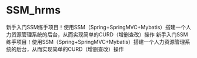 # SSM_hrms
新手入门SSM练手项目！使用SSM（Spring+SpringMVC+Mybatis）搭建一个人力资源管理系统的后台，从而实现简单的CURD（增删查改）操作
新手入门SSM练手项目！使用SSM（Spring+SpringMVC+Mybatis）搭建一个人力资源管理系统的后台，从而实现简单的CURD（增删查改）操作
